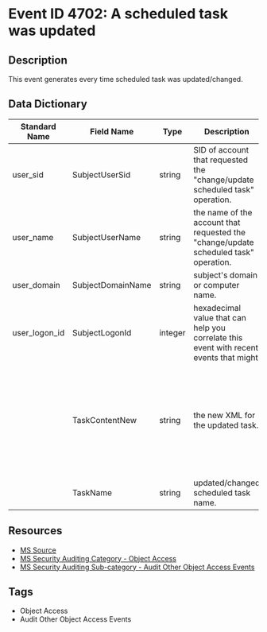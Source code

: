 # Event ID 4702: A scheduled task was updated

## Description
This event generates every time scheduled task was updated/changed.

## Data Dictionary
|Standard Name|Field Name|Type|Description|Sample Value|
|---|---|---|---|---|
|user_sid|SubjectUserSid|string|SID of account that requested the "change/update scheduled task" operation.|THEDOMAIN\UserB|
|user_name|SubjectUserName|string|the name of the account that requested the "change/update scheduled task" operation.|UserB|
|user_domain|SubjectDomainName|string|subject's domain or computer name.|THEDOMAIN|
|user_logon_id|SubjectLogonId|integer|hexadecimal value that can help you correlate this event with recent events that might|contain|
||TaskContentNew|string|the new XML for the updated task.|<?xml version="1.0" encoding="UTF-16"?>   2015-09-22T19:03:06.9258653 CONTOSO\\dadmin     HighestAvailable CONTOSO\\dadmin InteractiveToken    IgnoreNew true true true false false  true false  true true false false false P3D 7    C:\\Documents\\listener.exe   </Data>|
||TaskName|string|updated/changed scheduled task name.|\VeryImportantTask|

## Resources
* [MS Source](https://github.com/MicrosoftDocs/windows-itpro-docs/blob/master/windows/security/threat-protection/auditing/event-4702.md)
* [MS Security Auditing Category - Object Access](https://docs.microsoft.com/en-us/windows/security/threat-protection/auditing/advanced-security-audit-policy-settings#object-access)
* [MS Security Auditing Sub-category - Audit Other Object Access Events](https://github.com/MicrosoftDocs/windows-itpro-docs/tree/master/windows/security/threat-protection/auditing/audit-other-object-access-events.md)

## Tags
* Object Access
* Audit Other Object Access Events